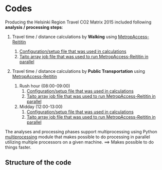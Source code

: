 # Codes

Producing the Helsinki Region Travel CO2 Matrix 2015 included following __analysis / processing steps__:
 
 1. Travel time / distance calculations by __Walking__ using [MetropAccess-Reititin](reititin/README.md)
     1. [Configuration/setup file that was used in calculations](Conf/confMassaAjo2015_kavely_allDay.json)
     2. [Taito array job file that was used to run MetropAccess-Reititin in parallel](Taito/reititin_massaAjo_2015_allday_kavely.lsf)
 
 1. Travel time / distance calculations by __Public Transportation__ using [MetropAccess-Reititin](reititin/README.md)
     1. Rush hour (08:00-09:00)
         1. [Configuration/setup file that was used in calculations](Conf/confMassaAjo2015_pt_rushhour.json)
         2. [Taito array job file that was used to run MetropAccess-Reititin in parallel](Taito/reititin_massaAjo_2015_rushhour_joukkoliikenne.lsf)
     1. Midday (12:00-13:00)
         1. [Configuration/setup file that was used in calculations](Conf/confMassaAjo2015_pt_midday.json)
         2. [Taito array job file that was used to run MetropAccess-Reititin in parallel](Taito/reititin_massaAjo_2015_midday_joukkoliikenne.lsf)
 
 
The analyses and processing phases support multiprocessing using Python [multiprocessing](https://docs.python.org/3.4/library/multiprocessing.html) module 
that makes possible to do processing in parallel utilizing multiple processors on a given machine. ==> Makes possible to do things faster. 
 
## Structure of the code

